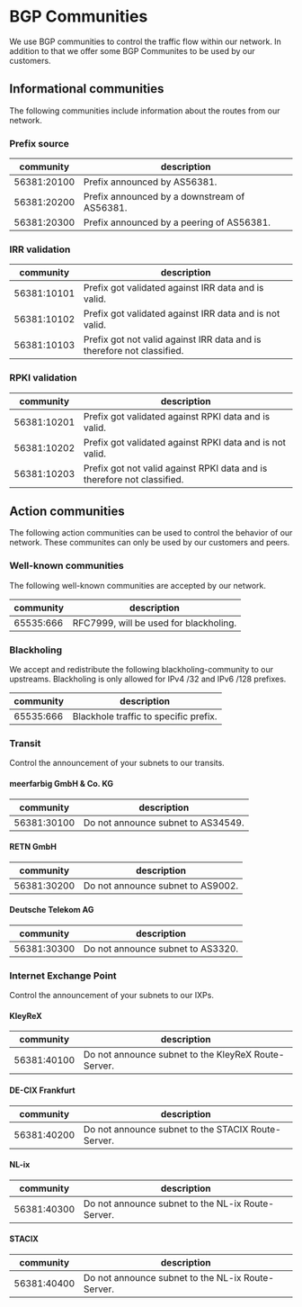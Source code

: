 # BGP Communities
We use BGP communities to control the traffic flow within our network. In addition to that we offer some BGP Communites to be used by our customers.

## Informational communities
The following communities include information about the routes from our network.

### Prefix source
|community|description|
|-|-|
|56381:20100|Prefix announced by AS56381.|
|56381:20200|Prefix announced by a downstream of AS56381.|
|56381:20300|Prefix announced by a peering of AS56381.|

### IRR validation
|community|description|
|-|-|
|56381:10101|Prefix got validated against IRR data and is valid.|
|56381:10102|Prefix got validated against IRR data and is not valid.|
|56381:10103|Prefix got not valid against IRR data and is therefore not classified.|

### RPKI validation
|community|description|
|-|-|
|56381:10201|Prefix got validated against RPKI data and is valid.|
|56381:10202|Prefix got validated against RPKI data and is not valid.|
|56381:10203|Prefix got not valid against RPKI data and is therefore not classified.|

## Action communities
The following action communities can be used to control the behavior of our network. These communites can only be used by our customers and peers.

### Well-known communities
The following well-known communities are accepted by our network.

|community|description|
|-|-|
|65535:666|RFC7999, will be used for blackholing.|

### Blackholing
We accept and redistribute the following blackholing-community to our upstreams. Blackholing is only allowed for IPv4 /32 and IPv6 /128 prefixes.

|community|description|
|-|-|
|65535:666|Blackhole traffic to specific prefix.|

### Transit
Control the announcement of your subnets to our transits.

#### meerfarbig GmbH & Co. KG
|community|description|
|-|-|
|56381:30100|Do not announce subnet to AS34549.|

#### RETN GmbH
|community|description|
|-|-|
|56381:30200|Do not announce subnet to AS9002.|

#### Deutsche Telekom AG
|community|description|
|-|-|
|56381:30300|Do not announce subnet to AS3320.|

### Internet Exchange Point
Control the announcement of your subnets to our IXPs.

#### KleyReX
|community|description|
|-|-|
|56381:40100|Do not announce subnet to the KleyReX Route-Server.|

#### DE-CIX Frankfurt
|community|description|
|-|-|
|56381:40200|Do not announce subnet to the STACIX Route-Server.|

#### NL-ix
|community|description|
|-|-|
|56381:40300|Do not announce subnet to the NL-ix Route-Server.|

#### STACIX
|community|description|
|-|-|
|56381:40400|Do not announce subnet to the NL-ix Route-Server.|
